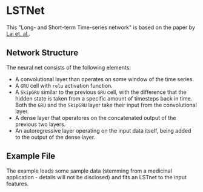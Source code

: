 # LSTNet

This "Long- and Short-term Time-series network" is based on the paper by [Lai et. al.](https://arxiv.org/abs/1703.07015).


## Network Structure

The neural net consists of the following elements:
* A convolutional layer than operates on some window of the time series.
* A `GRU` cell with `relu` activation function.
* A `SkipGRU` similar to the previous `GRU` cell, with the difference that the hidden state is taken from a specific amount of timesteps back in time. Both the `GRU` and the `SkipGRU` layer take their input from the convolutional layer.
* A dense layer that operatores on the concatenated output of the previous two layers.
* An autoregressive layer operating on the input data itself, being added to the output of the dense layer.


## Example File

The example loads some sample data (stemming from a medicinal application - details will not be disclosed) and fits an LSTnet to the input features.
